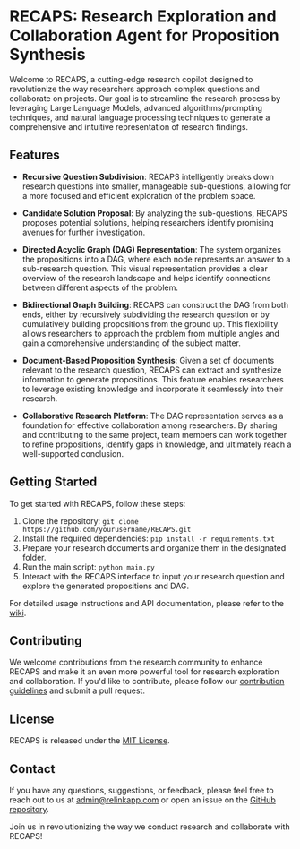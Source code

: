 # RECAPS: Research Exploration and Collaboration Agent for Proposition Synthesis

Welcome to RECAPS, a cutting-edge research copilot designed to revolutionize the way researchers approach complex questions and collaborate on projects. Our goal is to streamline the research process by leveraging Large Language Models, advanced algorithms/prompting techniques, and natural language processing techniques to generate a comprehensive and intuitive representation of research findings.

## Features

- **Recursive Question Subdivision**: RECAPS intelligently breaks down research questions into smaller, manageable sub-questions, allowing for a more focused and efficient exploration of the problem space.

- **Candidate Solution Proposal**: By analyzing the sub-questions, RECAPS proposes potential solutions, helping researchers identify promising avenues for further investigation.

- **Directed Acyclic Graph (DAG) Representation**: The system organizes the propositions into a DAG, where each node represents an answer to a sub-research question. This visual representation provides a clear overview of the research landscape and helps identify connections between different aspects of the problem.

- **Bidirectional Graph Building**: RECAPS can construct the DAG from both ends, either by recursively subdividing the research question or by cumulatively building propositions from the ground up. This flexibility allows researchers to approach the problem from multiple angles and gain a comprehensive understanding of the subject matter.

- **Document-Based Proposition Synthesis**: Given a set of documents relevant to the research question, RECAPS can extract and synthesize information to generate propositions. This feature enables researchers to leverage existing knowledge and incorporate it seamlessly into their research.

- **Collaborative Research Platform**: The DAG representation serves as a foundation for effective collaboration among researchers. By sharing and contributing to the same project, team members can work together to refine propositions, identify gaps in knowledge, and ultimately reach a well-supported conclusion.

## Getting Started

To get started with RECAPS, follow these steps:

1. Clone the repository: `git clone https://github.com/yourusername/RECAPS.git`
2. Install the required dependencies: `pip install -r requirements.txt`
3. Prepare your research documents and organize them in the designated folder.
4. Run the main script: `python main.py`
5. Interact with the RECAPS interface to input your research question and explore the generated propositions and DAG.

For detailed usage instructions and API documentation, please refer to the [wiki](https://github.com/yourusername/RECAPS/wiki).

## Contributing

We welcome contributions from the research community to enhance RECAPS and make it an even more powerful tool for research exploration and collaboration. If you'd like to contribute, please follow our [contribution guidelines](https://github.com/yourusername/RECAPS/blob/main/CONTRIBUTING.md) and submit a pull request.

## License

RECAPS is released under the [MIT License](https://github.com/yourusername/RECAPS/blob/main/LICENSE).

## Contact

If you have any questions, suggestions, or feedback, please feel free to reach out to us at admin@relinkapp.com or open an issue on the [GitHub repository](https://github.com/yourusername/RECAPS/issues).

Join us in revolutionizing the way we conduct research and collaborate with RECAPS!
